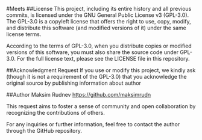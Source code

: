 #Meets
##License
This project, including its entire history and all previous commits, is licensed under the GNU General Public License v3 (GPL-3.0). The GPL-3.0 is a copyleft license that offers the right to use, copy, modify, and distribute this software (and modified versions of it) under the same license terms.

According to the terms of GPL-3.0, when you distribute copies or modified versions of this software, you must also share the source code under GPL-3.0. For the full license text, please see the LICENSE file in this repository.

##Acknowledgment Request
If you use or modify this project, we kindly ask (though it is not a requirement of the GPL-3.0) that you acknowledge the original source by publishing information about author 

##Author
Maksim Rudnev
https://github.com/maksimrudn

This request aims to foster a sense of community and open collaboration by recognizing the contributions of others.

For any inquiries or further information, feel free to contact the author through the GitHub repository.


